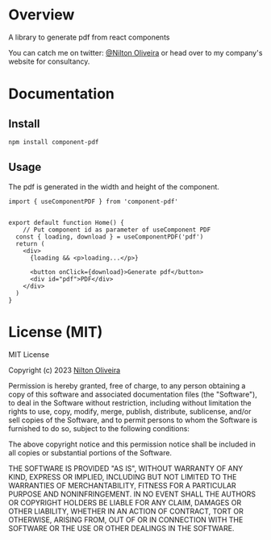# Overview
A library to generate pdf from react components

You can catch me on twitter: [@Nilton Oliveira](https://www.linkedin.com/in/nilton-oliveira-link/) or head over to my company's website for consultancy.

# Documentation
## Install
```bash
npm install component-pdf
```
## Usage
The pdf is generated in the width and height of the component.
```tsx
import { useComponentPDF } from 'component-pdf'


export default function Home() {
    // Put component id as parameter of useComponent PDF
  const { loading, download } = useComponentPDF('pdf')
  return (
    <div>
      {loading && <p>loading...</p>}

      <button onClick={download}>Generate pdf</button>
      <div id="pdf">PDF</div>
    </div>
  )
}
```

# License (MIT)
MIT License

Copyright (c) 2023 [Nilton Oliveira](https://www.linkedin.com/in/nilton-oliveira-link/)

Permission is hereby granted, free of charge, to any person obtaining a copy
of this software and associated documentation files (the "Software"), to deal
in the Software without restriction, including without limitation the rights
to use, copy, modify, merge, publish, distribute, sublicense, and/or sell
copies of the Software, and to permit persons to whom the Software is
furnished to do so, subject to the following conditions:

The above copyright notice and this permission notice shall be included in all
copies or substantial portions of the Software.

THE SOFTWARE IS PROVIDED "AS IS", WITHOUT WARRANTY OF ANY KIND, EXPRESS OR
IMPLIED, INCLUDING BUT NOT LIMITED TO THE WARRANTIES OF MERCHANTABILITY,
FITNESS FOR A PARTICULAR PURPOSE AND NONINFRINGEMENT. IN NO EVENT SHALL THE
AUTHORS OR COPYRIGHT HOLDERS BE LIABLE FOR ANY CLAIM, DAMAGES OR OTHER
LIABILITY, WHETHER IN AN ACTION OF CONTRACT, TORT OR OTHERWISE, ARISING FROM,
OUT OF OR IN CONNECTION WITH THE SOFTWARE OR THE USE OR OTHER DEALINGS IN THE
SOFTWARE.